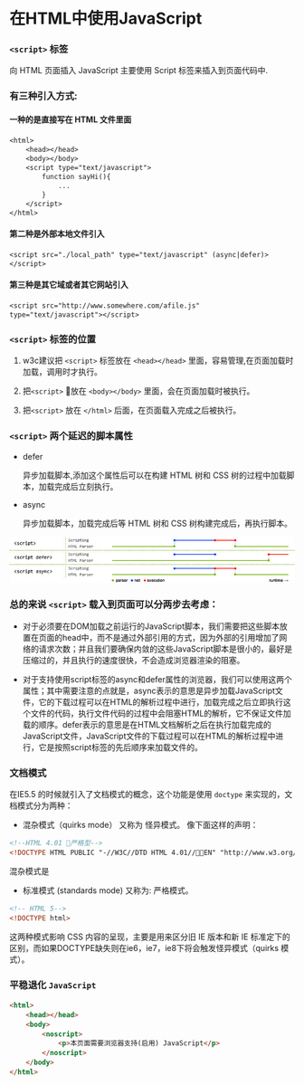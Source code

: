 # 在HTML中使用JavaScript

### `<script>` 标签
向 HTML 页面插入 JavaScript 主要使用 Script 标签来插入到页面代码中.

### 有三种引入方式:
#### 一种的是直接写在 HTML 文件里面
```
<html>
    <head></head>
    <body></body>
    <script type="text/javascript">
        function sayHi(){
            ...
        }
    </script>
</html>
```

#### 第二种是外部本地文件引入
```
<script src="./local_path" type="text/javascript" (async|defer)></script>
```

#### 第三种是其它域或者其它网站引入
```
<script src="http://www.somewhere.com/afile.js" type="text/javascript"></script>
```

### `<script>` 标签的位置

1. w3c建议把 `<script>` 标签放在 `<head></head>` 里面，容易管理,在页面加载时加载，调用时才执行。

2. 把`<script>` 放在 `<body></body>` 里面，会在页面加载时被执行。

3. 把`<script>` 放在 `</html>` 后面，在页面载入完成之后被执行。

### `<script>` 两个延迟的脚本属性
- defer

    异步加载脚本,添加这个属性后可以在构建 HTML 树和 CSS 树的过程中加载脚本，加载完成后立刻执行。

- async

    异步加载脚本，加载完成后等 HTML 树和 CSS 树构建完成后，再执行脚本。


![image](/img/defer_async.jpeg)

### 总的来说 `<script>` 载入到页面可以分两步去考虑：

- 对于必须要在DOM加载之前运行的JavaScript脚本，我们需要把这些脚本放置在页面的head中，而不是通过外部引用的方式，因为外部的引用增加了网络的请求次数；并且我们要确保内敛的这些JavaScript脚本是很小的，最好是压缩过的，并且执行的速度很快，不会造成浏览器渲染的阻塞。

- 对于支持使用script标签的async和defer属性的浏览器，我们可以使用这两个属性；其中需要注意的点就是，async表示的意思是异步加载JavaScript文件，它的下载过程可以在HTML的解析过程中进行，加载完成之后立即执行这个文件的代码，执行文件代码的过程中会阻塞HTML的解析，它不保证文件加载的顺序。defer表示的意思是在HTML文档解析之后在执行加载完成的JavaScript文件，JavaScript文件的下载过程可以在HTML的解析过程中进行，它是按照script标签的先后顺序来加载文件的。

### 文档模式

在IE5.5 的时候就引入了文档模式的概念，这个功能是使用 `doctype` 来实现的，文档模式分为两种：

- 混杂模式（quirks mode） 又称为 怪异模式。
像下面这样的声明：
```html
<!--HTML 4.01 严格型-->
<!DOCTYPE HTML PUBLIC "-//W3C//DTD HTML 4.01//EN" "http://www.w3.org/TR/xhtmll/DTD/xhtmll-strict.dtd">
```

混杂模式是
- 标准模式 (standards mode) 又称为: 严格模式。

```html
<!-- HTML 5-->
<!DOCTYPE html>
```


这两种模式影响 CSS 内容的呈现，主要是用来区分旧 IE 版本和新 IE 标准定下的区别，而如果DOCTYPE缺失则在ie6，ie7，ie8下将会触发怪异模式（quirks 模式）。

### 平稳退化 `JavaScript`
```html
<html>
    <head></head>
    <body>
        <noscript>
            <p>本页面需要浏览器支持(启用) JavaScript</p>
        </noscript>
    </body>
</html>
```

